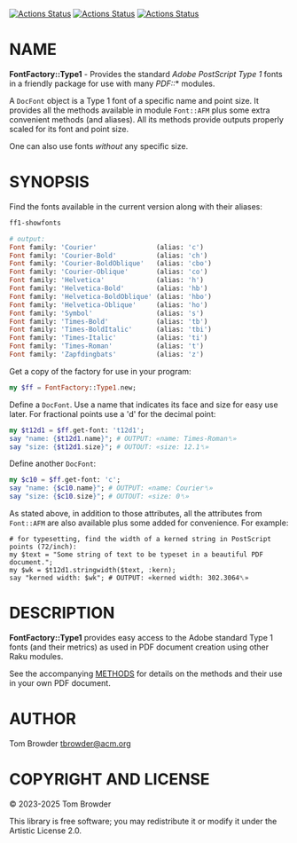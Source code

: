 [![Actions Status](https://github.com/tbrowder/FontFactory-Type1/actions/workflows/linux.yml/badge.svg)](https://github.com/tbrowder/FontFactory-Type1/actions) [![Actions Status](https://github.com/tbrowder/FontFactory-Type1/actions/workflows/macos.yml/badge.svg)](https://github.com/tbrowder/FontFactory-Type1/actions) [![Actions Status](https://github.com/tbrowder/FontFactory-Type1/actions/workflows/windows.yml/badge.svg)](https://github.com/tbrowder/FontFactory-Type1/actions)

NAME
====

**FontFactory::Type1** - Provides the standard *Adobe PostScript Type 1* fonts in a friendly package for use with many *PDF::** modules.

A `DocFont` object is a Type 1 font of a specific name and point size. It provides all the methods available in module `Font::AFM` plus some extra convenient methods (and aliases). All its methods provide outputs properly scaled for its font and point size.

One can also use fonts *without* any specific size.

SYNOPSIS
========

Find the fonts available in the current version along with their aliases:

```raku
ff1-showfonts

# output:
Font family: 'Courier'               (alias: 'c')
Font family: 'Courier-Bold'          (alias: 'ch')
Font family: 'Courier-BoldOblique'   (alias: 'cbo')
Font family: 'Courier-Oblique'       (alias: 'co')
Font family: 'Helvetica'             (alias: 'h')
Font family: 'Helvetica-Bold'        (alias: 'hb')
Font family: 'Helvetica-BoldOblique' (alias: 'hbo')
Font family: 'Helvetica-Oblique'     (alias: 'ho')
Font family: 'Symbol'                (alias: 's')
Font family: 'Times-Bold'            (alias: 'tb')
Font family: 'Times-BoldItalic'      (alias: 'tbi')
Font family: 'Times-Italic'          (alias: 'ti')
Font family: 'Times-Roman'           (alias: 't')
Font family: 'Zapfdingbats'          (alias: 'z')
```

Get a copy of the factory for use in your program:

```raku
my $ff = FontFactory::Type1.new;
```

Define a `DocFont`. Use a name that indicates its face and size for easy use later. For fractional points use a 'd' for the decimal point:

```raku
my $t12d1 = $ff.get-font: 't12d1';
say "name: {$t12d1.name}"; # OUTPUT: «name: Times-Roman␤»
say "size: {$t12d1.size}"; # OUTOUT: «size: 12.1␤»
```

Define another `DocFont`:

```raku
my $c10 = $ff.get-font: 'c';
say "name: {$c10.name}"; # OUTPUT: «name: Courier␤»
say "size: {$c10.size}"; # OUTOUT: «size: 0␤»
```

As stated above, in addition to those attributes, all the attributes from `Font::AFM` are also available plus some added for convenience. For example:

    # for typesetting, find the width of a kerned string in PostScript points (72/inch):
    my $text = "Some string of text to be typeset in a beautiful PDF document.";
    my $wk = $t12d1.stringwidth($text, :kern);
    say "kerned width: $wk"; # OUTPUT: «kerned width: 302.3064␤»

DESCRIPTION
===========

**FontFactory::Type1** provides easy access to the Adobe standard Type 1 fonts (and their metrics) as used in PDF document creation using other Raku modules.

See the accompanying [METHODS](METHODS.md) for details on the methods and their use in your own PDF document.

AUTHOR
======

Tom Browder <tbrowder@acm.org>

COPYRIGHT AND LICENSE
=====================

© 2023-2025 Tom Browder

This library is free software; you may redistribute it or modify it under the Artistic License 2.0.

